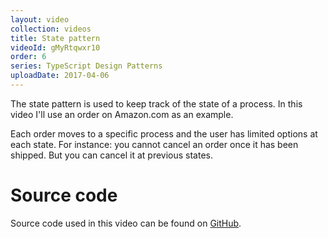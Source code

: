 ```yaml
---
layout: video
collection: videos
title: State pattern
videoId: gMyRtqwxr10
order: 6
series: TypeScript Design Patterns
uploadDate: 2017-04-06
---
```


The state pattern is used to keep track of the state of a process. In this video I'll use an order on Amazon.com as an example.

Each order moves to a specific process and the user has limited options at each state. For instance: you cannot cancel an order once it has been shipped. But you can cancel it at previous states.

# Source code
Source code used in this video can be found on <a href="https://github.com/SavjeeTutorials/typescript-design-patterns" target="_blank">GitHub</a>.